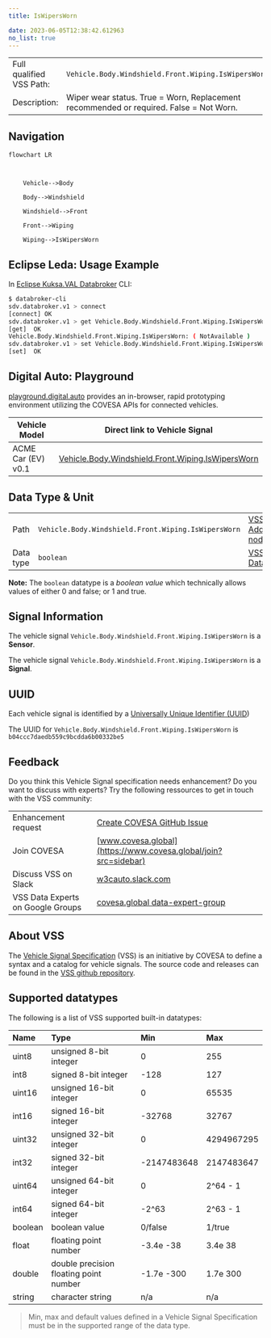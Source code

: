 ```yaml
---
title: IsWipersWorn

date: 2023-06-05T12:38:42.612963
no_list: true
---
```



| | |
|---|---|
| Full qualified VSS Path: | `Vehicle.Body.Windshield.Front.Wiping.IsWipersWorn` |
| Description: | Wiper wear status. True = Worn, Replacement recommended or required. False = Not Worn. |

## Navigation

```mermaid
flowchart LR



    Vehicle-->Body

    Body-->Windshield

    Windshield-->Front

    Front-->Wiping

    Wiping-->IsWipersWorn

```

## Eclipse Leda: Usage Example

In [Eclipse Kuksa.VAL Databroker](https://github.com/eclipse/kuksa.val/tree/master/kuksa_databroker) CLI:



```bash
$ databroker-cli
sdv.databroker.v1 > connect
[connect] OK
sdv.databroker.v1 > get Vehicle.Body.Windshield.Front.Wiping.IsWipersWorn
[get]  OK
Vehicle.Body.Windshield.Front.Wiping.IsWipersWorn: ( NotAvailable )
sdv.databroker.v1 > set Vehicle.Body.Windshield.Front.Wiping.IsWipersWorn false
[set]  OK
```

## Digital Auto: Playground

[playground.digital.auto](http://digital.auto) provides an in-browser, rapid prototyping environment utilizing the COVESA APIs for connected vehicles. 

| Vehicle Model | Direct link to Vehicle Signal |
|---|---|
| ACME Car (EV) v0.1 | [Vehicle.Body.Windshield.Front.Wiping.IsWipersWorn](https://digitalauto.netlify.app/model/STLWzk1WyqVVLbfymb4f/cvi/list/Vehicle.Body.Windshield.Front.Wiping.IsWipersWorn/) |

## Data Type & Unit

| | | |
|---|---|---|
| Path | `Vehicle.Body.Windshield.Front.Wiping.IsWipersWorn` | [VSS: Addressing nodes](https://covesa.github.io/vehicle_signal_specification/rule_set/basics/) |
| Data type | `boolean` | [VSS: Datatypes](https://covesa.github.io/vehicle_signal_specification/rule_set/data_entry/data_types/) |









**Note:** The `boolean` datatype is a *boolean value* which technically allows values of either 0 and false; or 1 and true.





## Signal Information





The vehicle signal `Vehicle.Body.Windshield.Front.Wiping.IsWipersWorn` is a **Sensor**.

The vehicle signal `Vehicle.Body.Windshield.Front.Wiping.IsWipersWorn` is a **Signal**.



## UUID

Each vehicle signal is identified by a [Universally Unique Identifier (UUID](https://en.wikipedia.org/wiki/Universally_unique_identifier))

The UUID for `Vehicle.Body.Windshield.Front.Wiping.IsWipersWorn` is `b04ccc7daedb559c9bcdda6b00332be5`


## Feedback

Do you think this Vehicle Signal specification needs enhancement? Do you want to discuss with experts? Try the following ressources to get in touch with the VSS community:

| | |
|---|---|
| Enhancement request | [Create COVESA GitHub Issue](https://github.com/COVESA/vehicle_signal_specification/issues/new?body=Please+describe+your+feedback&title=Signal+feedback+Vehicle.Body.Windshield.Front.Wiping.IsWipersWorn) |
| Join COVESA | [www.covesa.global](https://www.covesa.global/join?src=sidebar) |
| Discuss VSS on Slack | [w3cauto.slack.com](http://w3cauto.slack.com/) |
| VSS Data Experts on Google Groups | [covesa.global data-expert-group](https://groups.google.com/a/covesa.global/g/data-expert-group) |

## About VSS

The [Vehicle Signal Specification](https://covesa.github.io/vehicle_signal_specification/) (VSS)
is an initiative by COVESA to define a syntax and a catalog for vehicle signals.
The source code and releases can be found in the [VSS github repository](https://github.com/COVESA/vehicle_signal_specification).

## Supported datatypes

The following is a list of VSS supported built-in datatypes:

Name       | Type                       | Min  | Max
:----------|:---------------------------|:-----|:---
uint8      | unsigned 8-bit integer     | 0    | 255
int8       | signed 8-bit integer       | -128 | 127
uint16     | unsigned 16-bit integer    |  0   | 65535
int16      | signed 16-bit integer      | -32768 | 32767
uint32     | unsigned 32-bit integer    | 0 | 4294967295
int32      | signed 32-bit integer      | -2147483648 | 2147483647
uint64     | unsigned 64-bit integer    | 0    | 2^64 - 1
int64      | signed 64-bit integer      | -2^63 | 2^63 - 1
boolean    | boolean value              | 0/false | 1/true
float      | floating point number      | -3.4e -38 | 3.4e 38
double     | double precision floating point number | -1.7e -300 | 1.7e 300
string     | character string           | n/a  | n/a

> Min, max and default values defined in a Vehicle Signal Specification must be in the supported range of the data type.
